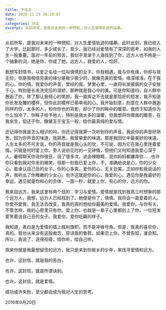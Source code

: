 ```yaml
---
title: 予远方
date: 2020-11-25 16:10:07
tags:
categories: 诗文
excerpt: 从前所写，是我对未来的一种预知，对人生爱情轨迹的描摹。
---
```


从前所写，是我对未来的一种预知，对人生爱情轨迹的描摹。此时此刻，我已经入了大学，比起那时，多少成长了。至少，我已经对爱情有了深深的思考，如我的人生一般重要。面对一年前的预言，我似乎渐渐于人海找到了你，远方人也不再是一个抽象的词，她是你，你成了她，远方人，我爱的人，恰好。

我想写封情书，以爱之名给一位叫倩倩的女子。你我相遇，我与你有缘，你却与我无份，但是我相信完美的缘分是极少极少的，就像完美的爱情。缘深缘浅，在于我的心，你的情。我爱你的声音，曾经的我，梦里心里，一直将长发披肩的女子安放于心，特别是长发洗完后的湿娇，那种就是我心中的美。可是你知道吗，自人群中邂逅了你，除了那让我倾心的笑颜，我一直挥之不去就是那恰好的短发，我不知道你长发及腰的模样，但你此刻模样已萦牵我的心。我开始刻意，刻意在人群中邂逅同样的你，太多的人，和你你也的背影，却少了你的眸中的暖意。我终于知道你为什么怕冷了，你眸子给予他人，特别是我太多的温暖，但我想将你赠我的暖意，在我余生，偿还于你，像黛玉于宝玉一般，给你最真纯的爱与情。

还记得你我是怎么相识的吗，你还记得我第一次听到你的声音，我说你的声音好熟悉，因为你声音的味道，我熟悉，我曾挚爱的味道。那是我回忆中最美好的味道。人生太多的不可言说，你的声音就是我心头的坎，不可说，因为它在我心里连着爱情。问我是何时爱上你，旁人说初见时的一见钟情，但他们又何知道我爱心深于人。暑假聊天你说你很丑，说了很多次，说会辣眼睛，说你妈妈都嫌弃你......也许你只看到我对你发的微笑，但那一刻我已爱上你，不，准确地说是心，你的少女心。能承认自己丑的女子，你的心多真，爱你的心，无关丑美。正如你和我说话的声，我听出了你稚嫩的少女心。也许这就是你的心，我爱的心。遇见你是我最好的幸运，遇见就是你和心的合体，一面一秒，就爱上你，有心的你，远方的你。

我来自远方，我来这里有两个目的：学习与爱情。爱情就是找到我高三时想象的那个远方人，我想，远方人已经找到了，她便是你了，倩倩。我将会一直爱着的人。你爱不爱我，我无法去改变，我真的真的想给你最美的爱情。我爱你，与你有关，不管怎样，我的心房里只有你。爱上你，也就是一辈子心里都刻上了你，一位短发爱笑着说自己丑的女子。我爱你，爱你吃藕的样子。

我知道，表白是为爱情的插上胜利旗帜，而不是冲锋号角。但是，我真的喜欢你，真的。我也从来没有这般痴念，原谅我的鲁莽。如果恋上你，不曾告知，谁会知。所以，我说了，说得彻骨，给你听，给自己听。

原来你就是我最想留住的远方，我只是来到你故乡的少年，来找寻爱情和远方。

也许，这封信，就是我的告白。

也许，这封信，就是所谓诀别。

也许，这封信，就是爱情。

成功或许失败，至少都会成为我对人生的思考。

2016年9月20日
